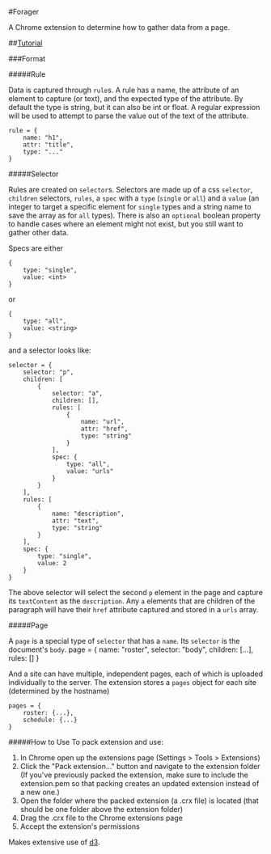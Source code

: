 #Forager

A Chrome extension to determine how to gather data from a page. 

##[Tutorial](http://www.pshrmn.com/tutorials/forager/)

###Format

#####Rule

Data is captured through `rule`s. A rule has a name, the attribute of an element to capture (or text), and the expected type of the attribute. By default the type is string, but it can also be int or float. A regular expression will be used to attempt to parse the value out of the text of the attribute.

    rule = {
        name: "h1",
        attr: "title",
        type: "..."
    }

#####Selector

Rules are created on `selector`s. Selectors are made up of a css `selector`, `children` selectors, `rules`, a `spec`  with a `type` (`single` or `all`) and a `value` (an integer to target a specific element for `single` types and a string name to save the array as for `all` types). There is also an `optional` boolean property to handle cases where an element might not exist, but you still want to gather other data.

Specs are either

    {
        type: "single",
        value: <int>
    }
    
or

    {
        type: "all",
        value: <string>
    }

and a selector looks like:

    selector = {
        selector: "p",
        children: [
            {
                selector: "a",
                children: [],
                rules: [
                    {
                        name: "url",
                        attr: "href",
                        type: "string"
                    }
                ],
                spec: {
                    type: "all",
                    value: "urls"
                }
            }
        ],
        rules: [
            {
                name: "description",
                attr: "text",
                type: "string"
            }
        ],
        spec: {
            type: "single",
            value: 2
        }
    }

The above selector will select the second `p` element in the page and capture its `textContent` as the `description`. Any `a` elements that are children of the paragraph will have their `href` attribute captured and stored in a `urls` array.

#####Page

A `page` is a special type of `selector` that has a `name`. Its `selector` is the document's `body`.
    page = {
        name: "roster",
        selector: "body",
        children: [...],
        rules: []
    }

And a site can have multiple, independent pages, each of which is uploaded individually to the server. The extension stores a `pages` object for each site (determined by the hostname)

    pages = {
        roster: {...},
        schedule: {...}
    }

#####How to Use
To pack extension and use:

1. In Chrome open up the extensions page (Settings > Tools > Extensions)
2. Click the "Pack extension..." button and navigate to the extension folder (If you've previously packed the extension, make sure to include the extension.pem so that packing creates an updated extension instead of a new one.)
3. Open the folder where the packed extension (a .crx file) is located (that should be one folder above the extension folder)
4. Drag the .crx file to the Chrome extensions page
5. Accept the extension's permissions

Makes extensive use of [d3](http://d3js.org/).
